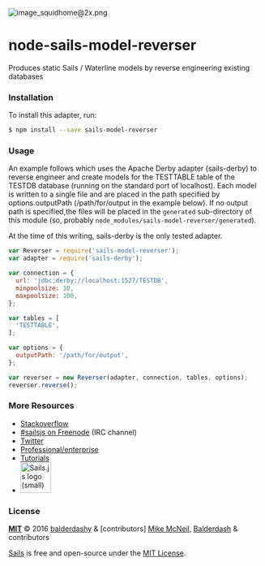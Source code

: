 ![image_squidhome@2x.png](http://i.imgur.com/RIvu9.png)

# node-sails-model-reverser
Produces static Sails / Waterline models by reverse engineering existing databases


### Installation

To install this adapter, run:

```sh
$ npm install --save sails-model-reverser
```


### Usage

An example follows which uses the Apache Derby adapter (sails-derby) to
reverse engineer and create models for the TESTTABLE table of the TESTDB
database (running on the standard port of localhost).  Each model is written
to a single file and are placed in the path specified by options.outputPath
(/path/for/output in the example below).  If no output path is specified,the
files will be placed in the `generated` sub-directory of this module (so,
probably `node_modules/sails-model-reverser/generated`).

At the time of this writing, sails-derby is the only tested adapter.

```javascript
var Reverser = require('sails-model-reverser');
var adapter = require('sails-derby');

var connection = {
  url: 'jdbc:derby://localhost:1527/TESTDB',
  minpoolsize: 10,
  maxpoolsize: 100,
};

var tables = [
  'TESTTABLE',
];

var options = {
  outputPath: '/path/for/output',
};

var reverser = new Reverser(adapter, connection, tables, options);
reverser.reverse();
```


### More Resources

- [Stackoverflow](http://stackoverflow.com/questions/tagged/sails.js)
- [#sailsjs on Freenode](http://webchat.freenode.net/) (IRC channel)
- [Twitter](https://twitter.com/sailsjs)
- [Professional/enterprise](https://github.com/balderdashy/sails-docs/blob/master/FAQ.md#are-there-professional-support-options)
- [Tutorials](https://github.com/balderdashy/sails-docs/blob/master/FAQ.md#where-do-i-get-help)
- <a href="http://sailsjs.org" target="_blank" title="Node.js framework for building realtime APIs."><img src="https://github-camo.global.ssl.fastly.net/9e49073459ed4e0e2687b80eaf515d87b0da4a6b/687474703a2f2f62616c64657264617368792e6769746875622e696f2f7361696c732f696d616765732f6c6f676f2e706e67" width=60 alt="Sails.js logo (small)"/></a>


### License

**[MIT](./LICENSE)**
&copy; 2016 [balderdashy](http://github.com/balderdashy) & [contributors]
[Mike McNeil](http://michaelmcneil.com), [Balderdash](http://balderdash.co) & contributors

[Sails](http://sailsjs.org) is free and open-source under the [MIT License](http://sails.mit-license.org/).

